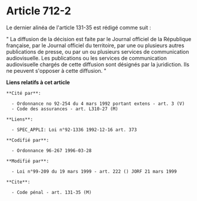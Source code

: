 # Article 712-2

Le dernier alinéa de l'article 131-35 est rédigé comme suit :

" La diffusion de la décision est faite par le Journal officiel de la République française, par le Journal officiel du
territoire, par une ou plusieurs autres publications de presse, ou par un ou plusieurs services de communication
audiovisuelle. Les publications ou les services de communication audiovisuelle chargés de cette diffusion sont désignés par
la juridiction. Ils ne peuvent s'opposer à cette diffusion. "

**Liens relatifs à cet article**

	**Cité par**:

	  - Ordonnance no 92-254 du 4 mars 1992 portant extens - art. 3 (V)
	  - Code des assurances - art. L310-27 (M)

	**Liens**:

	  - SPEC_APPLI: Loi n°92-1336 1992-12-16 art. 373

	**Codifié par**:

	  - Ordonnance 96-267 1996-03-28

	**Modifié par**:

	  - Loi n°99-209 du 19 mars 1999 - art. 222 () JORF 21 mars 1999

	**Cite**:

	  - Code pénal - art. 131-35 (M)
